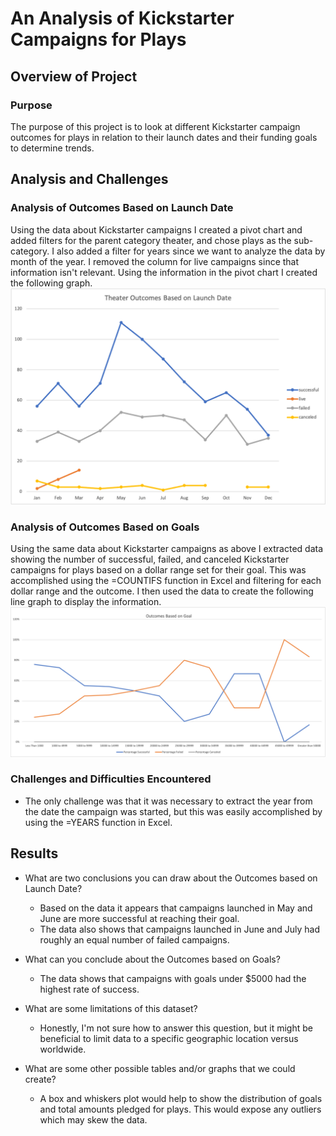 # An Analysis of Kickstarter Campaigns for Plays

## Overview of Project

### Purpose 
The purpose of this project is to look at different Kickstarter campaign outcomes for plays in relation to their launch dates and their funding goals to determine trends.

## Analysis and Challenges

### Analysis of Outcomes Based on Launch Date
Using the data about Kickstarter campaigns I created a pivot chart and added filters for the parent category theater, and chose plays as the sub-category. I also added a filter for years since we want to analyze the data by month of the year. I removed the column for live campaigns since that information isn't relevant. Using the information in the pivot chart I created the following graph.
![image](https://github.com/lelar92/kickstarter-analysis/blob/main/Theater_Outcomes_vs_Launch.png)


### Analysis of Outcomes Based on Goals
Using the same data about Kickstarter campaigns as above I extracted data showing the number of successful, failed, and canceled Kickstarter campaigns for plays based on a dollar range set for their goal. This was accomplished using the =COUNTIFS function in Excel and filtering for each dollar range and the outcome. I then used the data to create the following line graph to display the information.
![image](https://github.com/lelar92/kickstarter-analysis/blob/main/Outcomes_vs_Goals.png)

### Challenges and Difficulties Encountered
- The only challenge was that it was necessary to extract the year from the date the campaign was started, but this was easily accomplished by using the =YEARS function in Excel.

## Results

- What are two conclusions you can draw about the Outcomes based on Launch Date?
  - Based on the data it appears that campaigns launched in May and June are more successful at reaching their goal. 
  - The data also shows that campaigns launched in June and July had roughly an equal number of failed campaigns.

- What can you conclude about the Outcomes based on Goals?
  - The data shows that campaigns with goals under $5000 had the highest rate of success.

- What are some limitations of this dataset?
  - Honestly, I'm not sure how to answer this question, but it might be beneficial to limit data to a specific geographic location versus worldwide.

- What are some other possible tables and/or graphs that we could create?
  - A box and whiskers plot would help to show the distribution of goals and total amounts pledged for plays. This would expose any outliers which may skew the data.
